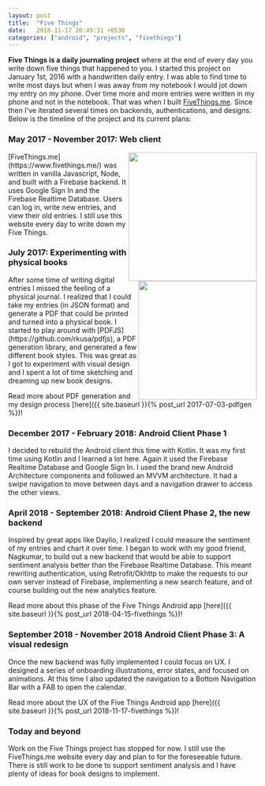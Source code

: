 ```yaml
---
layout: post
title:  "Five Things"
date:   2018-11-17 20:45:31 +0530
categories: ["android", "projects", "fivethings"]
---
```


**Five Things is a daily journaling project** where at the end of every day you write down five things that happened to you. I started this project on January 1st, 2016 with a handwritten daily entry. I was able to find time to write most days but when I was away from my notebook I would jot down my entry on my phone. Over time more and more entries were written in my phone and not in the notebook. That was when I built [FiveThings.me](https://www.fivethings.me/). Since then I've iterated several times on backends, authentications, and designs. Below is the timeline of the project and its current plans:



### May 2017 - November 2017: Web client
<img align="right" src="https://github.com/alisonthemonster/FiveThings/blob/master/static/images/Screen%20Shot%202017-11-08%20at%2010.32.56%20PM.png?raw=true"  height="260">
[FiveThings.me](https://www.fivethings.me/) was written in vanilla Javascript, Node, and built with a Firebase backend. It uses Google Sign In and the Firebase Realtime Database. Users can log in, write new entries, and view their old entries. I still use this website every day to write down my Five Things.



### July 2017: Experimenting with physical books
<img align="right" src="http://i.imgur.com/kMMbRY9.gif"  height="240">
After some time of writing digital entries I missed the feeling of a physical journal. I realized that I could take my entries (in JSON format) and generate a PDF that could be printed and turned into a physical book. I started to play around with [PDFJS](https://github.com/rkusa/pdfjs), a PDF generation library, and generated a few different book styles. This was great as I got to experiment with visual design and I spent a lot of time sketching and dreaming up new book designs.   

Read more about PDF generation and my design process [here]({{ site.baseurl }}{% post_url 2017-07-03-pdfgen %})!

### December 2017 - February 2018: Android Client Phase 1
I decided to rebuild the Android client this time with Kotlin. It was my first time using Kotlin and I learned a lot here. Again it used the Firebase Realtime Database and Google Sign In. I used the brand new Android Architecture components and followed an MVVM architecture. It had a swipe navigation to move between days and a navigation drawer to access the other views.

### April 2018 - September 2018: Android Client Phase 2, the new backend
Inspired by great apps like Daylio, I realized I could measure the sentiment of my entries and chart it over time. I began to work with my good friend, Nagkumar, to build out a new backend that would be able to support sentiment analysis better than the Firebase Realtime Database. This meant rewriting authentication, using Retrofit/Okhttp to make the requests to our own server instead of Firebase, implementing a new search feature, and of course building out the new analytics feature.

Read more about this phase of the Five Things Android app [here]({{ site.baseurl }}{% post_url 2018-04-15-fivethings %})!

### September 2018 - November 2018 Android Client Phase 3: A visual redesign
Once the new backend was fully implemented I could focus on UX. I designed a series of onboarding illustrations, error states, and focused on animations. At this time I also updated the navigation to a Bottom Navigation Bar with a FAB to open the calendar. 

Read more about the UX of the Five Things Android app [here]({{ site.baseurl }}{% post_url 2018-11-17-fivethings %})!

### Today and beyond
Work on the Five Things project has stopped for now. I still use the FiveThings.me website every day and plan to for the foreseeable future. There is still work to be done to support sentiment analysis and I have plenty of ideas for book designs to implement. 
